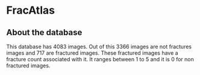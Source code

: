 # FracAtlas

## About the database

This database has 4083 images.
Out of this 3366 images are not fractures images and 717 are fractured images.
These fractured images have a fracture count associated with it. It ranges between 1 to 5 and it is 0 for non fractured images.
